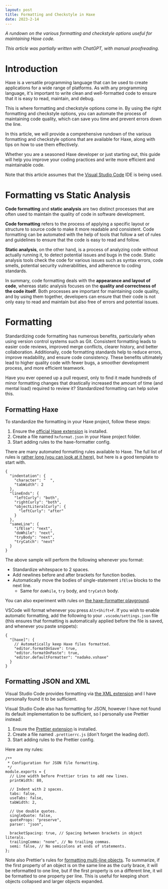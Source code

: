 ```yaml
---
layout: post
title: Formatting and Checkstyle in Haxe
date: 2023-2-14
---
```


*A rundown on the various formatting and checkstyle options useful for maintaining Haxe code.*

_This article was partially written with ChatGPT, with manual proofreading._

# Introduction

Haxe is a versatile programming language that can be used to create applications for a wide range of platforms. As with any programming language, it's important to write clean and well-formatted code to ensure that it is easy to read, maintain, and debug.

This is where formatting and checkstyle options come in. By using the right formatting and checkstyle options, you can automate the process of maintaining code quality, which can save you time and prevent errors down the line.

In this article, we will provide a comprehensive rundown of the various formatting and checkstyle options that are available for Haxe, along with tips on how to use them effectively.

Whether you are a seasoned Haxe developer or just starting out, this guide will help you improve your coding practices and write more efficient and maintainable code.

Note that this article assumes that the [Visual Studio Code](https://code.visualstudio.com/) IDE is being used.

# Formatting vs Static Analysis

**Code formatting** and **static analysis** are two distinct processes that are often used to maintain the quality of code in software development.

**Code formatting** refers to the process of applying a specific layout or structure to source code to make it more readable and consistent. Code formatting can be automated with the help of tools that follow a set of rules and guidelines to ensure that the code is easy to read and follow.

**Static analysis**, on the other hand, is a process of analyzing code without actually running it, to detect potential issues and bugs in the code. Static analysis tools check the code for various issues such as syntax errors, code smells, potential security vulnerabilities, and adherence to coding standards.

In summary, code formatting deals with the **appearance and layout of code**, whereas static analysis focuses on the **quality and correctness of the code itself**. Both processes are important for maintaining code quality, and by using them together, developers can ensure that their code is not only easy to read and maintain but also free of errors and potential issues.

# Formatting

Standardizing code formatting has numerous benefits, particularly when using version control systems such as Git. Consistent formatting leads to easier code reviews, improved merge conflicts, clearer history, and better collaboration. Additionally, code formatting standards help to reduce errors, improve readability, and ensure code consistency. These benefits ultimately lead to higher quality code with fewer bugs, a smoother development process, and more efficient teamwork.

Have you ever opened up a pull request, only to find it made hundreds of minor formatting changes that drastically increased the amount of time (and mental load) required to review it? Standardized formatting can help solve this.

## Formatting Haxe

To standardize the formatting in your Haxe project, follow these steps:

1. Ensure the [official Haxe extension](https://marketplace.visualstudio.com/items?itemName=nadako.vshaxe) is installed.
2. Create a file named `hxformat.json` in your Haxe project folder.
3. Start adding rules to the haxe-formatter config.

There are many automated formatting rules available to Haxe. The full list of rules is [rather long (you can look at it here)](https://github.com/HaxeCheckstyle/haxe-formatter/blob/master/resources/default-hxformat.json), but here is a good template to start with.

```
{
  "indentation": {
    "character": "  ",
    "tabWidth": 2
  },
  "lineEnds": {
    "leftCurly": "both",
    "rightCurly": "both",
    "objectLiteralCurly": {
      "leftCurly": "after"
    }
  },
  "sameLine": {
    "ifElse": "next",
    "doWhile": "next",
    "tryBody": "next",
    "tryCatch": "next"
  }
}
```

The above sample will perform the following whenever you format:

- Standardize whitespace to 2 spaces.
- Add newlines before and after brackets for function bodies.
- Automatically move the bodies of single-statement `ifElse` blocks to the next line.
  - Same for `doWhile`, `try` body, and `tryCatch` body.

You can also experiment with rules on [the haxe-formatter playground](https://haxecheckstyle.github.io/haxe-formatter-docs/#codesamples.CommonSamples.haxeflixel_style).

VSCode will format whenever you press `Alt+Shift+F`. If you wish to enable automatic formatting, add the following to your `.vscode/settings.json` file (this ensures that formatting is automatically applied before the file
is saved, and whenever you paste snippets):

```
{
  "[haxe]": {
    // Automatically keep Haxe files formatted.
    "editor.formatOnSave": true,
    "editor.formatOnPaste": true,
    "editor.defaultFormatter": "nadako.vshaxe"
  }
}
```

## Formatting JSON and XML

Visual Studio Code provides formatting via [the XML extension](https://marketplace.visualstudio.com/items?itemName=redhat.vscode-xml) and I have personally found it to be sufficient.

Visual Studio Code also has formatting for JSON, however I have not found its default implementation to be sufficient, so I personally use Prettier instead:

1. Ensure the [Prettier extension](https://marketplace.visualstudio.com/items?itemName=esbenp.prettier-vscode) is installed.
2. Create a file named `.prettierrc.js` (don't forget the leading dot!).
3. Start adding rules to the Prettier config.

Here are my rules:

```
/**
 * Configuration for JSON file formatting.
 */
module.exports = {
  // Line width before Prettier tries to add new lines.
  printWidth: 80,

  // Indent with 2 spaces.
  tabs: false,
  useTabs: false,
  tabWidth: 2,

  // Use double quotes.
  singleQuote: false,
  quoteProps: "preserve",
  parser: "json",

  bracketSpacing: true, // Spacing between brackets in object literals.
  trailingComma: "none", // No trailing commas.
  semi: false, // No semicolons at ends of statements.
};
```

Note also Prettier's rules for [formatting multi-line objects](https://prettier.io/docs/en/rationale.html#multi-line-objects).
To summarize, if the first property of an object is on the same line as the curly brace, it will be reformatted to one line, but if the first property is on a different line, it wil be formatted to one property per line. This is useful for keeping short objects collapsed and larger objects expanded.

# 